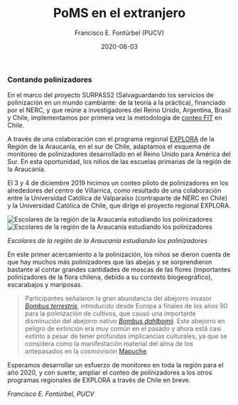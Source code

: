 ﻿---
layout: post
author: "Francisco E. Fontúrbel (PUCV)"
title: "PoMS en el extranjero"
date: "2020-06-03"
image: images/blog/IMG_9632.JPG
categories: ["Citizen Science"]
tags: ["Citizen Science", "Monitoring", "Education"]
publish: true
---
### Contando polinizadores

En el marco del proyecto SURPASS2 (Salvaguardando los servicios de polinización en un mundo cambiante: de la teoría a la práctica), financiado por el NERC, y que reúne a investigadores del Reino Unido, Argentina, Brasil y Chile, implementamos por primera vez la metodología de [conteo FIT](https://www.ceh.ac.uk/our-science/projects/pollinator-monitoring) en Chile. 

A través de una colaboración con el programa regional [EXPLORA](https://www.explora.cl/araucania) de la Región de la Araucanía, en el sur de Chile, adaptamos el esquema de monitoreo de polinizadores desarrollado en el Reino Unido para América del Sur. En esta oportunidad, los niños de las escuelas primarias de la región de la Araucanía. 

El 3 y 4 de diciembre 2019 hicimos un conteo piloto de polinizadores en los alrededores del centro de Villarrica, como resultado de una colaboración entre la Universidad Católica de Valparaíso (contraparte de NERC en Chile) y la Universidad Católica de Chile, que dirige el proyecto regional EXPLORA. 

![Escolares de la región de la Araucanía estudiando los polinizadores](/images/blog/IMG_9632.JPG#floatleft)
![Escolares de la región de la Araucanía estudiando los polinizadores](/images/blog/IMG_2871.JPG#floatright)

*Escolares de la región de la Araucanía estudiando los polinizadores*

En este primer acercamiento a la polinización, los niños se dieron cuenta de que hay muchos más polinizadores que las abejas y se sorprendieron bastante al contar grandes cantidades de moscas de las flores (importantes polinizadores de la flora chilena, debido a su contexto biogeográfico), escarabajos y mariposas. 

> Participantes señalaron la gran abundancia del abejorro invasor [*Bombus terrestris*](https://en.wikipedia.org/wiki/Bombus_terrestris), introducido desde Europa a finales de los años 90 para la polinización de cultivos, que causó una importante disminución del abejorro nativo [*Bombus dahlbomii*](https://www.iucnredlist.org/species/21215142/100240441). Este abejorro en peligro de extinción era muy común en el pasado y ahora está casi extinto a pesar de tener profundas implicancias culturales, ya que se considera como la manifestación material del alma de los antepasados en la cosmovisión [Mapuche](https://en.wikipedia.org/wiki/Mapuche). 

Esperamos desarrollar un esfuerzo de monitoreo en toda la región para el año 2020, y con suerte, ampliar el conteo de polinizadores a los otros programas regionales de EXPLORA a través de Chile en breve.  
 

*Francisco E. Fontúrbel, PUCV* 